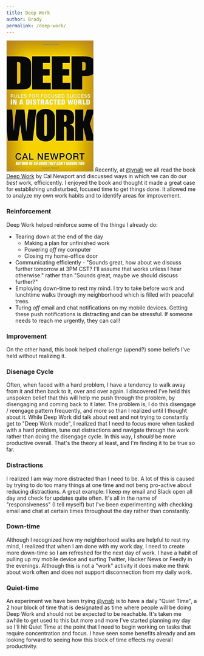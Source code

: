 ```yaml
---
title: Deep Work
author: Brady
permalink: /deep-work/
---
```

![Deep Work Book](/media/deep_work.jpg#pull-right)
Recently, at [@ynab](https://twitter.com/ynab) we all read the book [Deep Work](https://www.amazon.com/Deep-Work-Focused-Success-Distracted/dp/1455586692/ref=sr_1_1/166-5605295-5223244?ie=UTF8&qid=1472760602&sr=8-1&keywords=deep+work+book) by Cal Newport and discussed ways in which we can do our _best_ work, efficicently.  I enjoyed the book and thought it made a great case for establishing undisturbed, focused time to get things done.  It allowed me to analyze my own work habits and to identify areas for improvement.

### Reinforcement 
Deep Work helped reinforce some of the things I already do:

- Tearing down at the end of the day
  - Making a plan for unfinished work
  - Powering _off_ my computer
  - Closing my home-office door
- Communicating efficiently - "Sounds great, how about we discuss further tomorrow at 3PM CST?  I'll assume that works unless I hear otherwise." rather than "Sounds great, maybe we should discuss further?"
- Employing down-time to rest my mind.  I try to take before work and lunchtime walks through my neighborhood which is filled with peaceful trees. 
- Turing _off_ email and chat notifications on my mobile devices.  Getting these push notifications is distracting and can be stressful.  If someone needs to reach me urgently, they can call!
 
### Improvement
On the other hand, this book helped challenge (upend?) some beliefs I've held without realizing it.

### Disenage Cycle

Often, when faced with a hard problem, I have a tendency to walk away from it and then back to it, over and over again.  I discovered I've held this unspoken belief that this will help me push through the problem, by disengaging and coming back to it later.  The problem is, I do this disengage / reengage pattern frequently, and more so than I realized until I thought about it.  While Deep Work did talk about rest and not trying to constantly get to "Deep Work mode", I realized that I need to focus more when tasked with a hard problem, tune out distractions and navigate through the work rather than doing the disengage cycle. In this way, I _should_ be more productive overall.  That's the theory at least, and I'm finding it to be true so far.

### Distractions
I realized I am way more distracted than I need to be.  A lot of this is caused by trying to do too many things at one time and not beng pro-active about reducing distractions.  A great example: I keep my email and Slack open all day and check for updates quite often.  It's all in the name of "responsiveness" (I tell myself) but I've been experimenting with checking email and chat at certain times throughout the day rather than constantly.  

### Down-time
Although I recognized how my neighborhood walks are helpful to rest my mind, I realized that when I am done with my work day, I need to create more down-time so I am refreshed for the next day of work.  I have a habit of pulling up my mobile device and surfing Twitter, Hacker News or Feedly in the evenings.  Although this is not a "work" activity it does make me think about work often and does not support disconnection from my daily work.

### Quiet-time
An experiment we have been trying [@ynab](https://twitter.com/ynab) is to have a daily "Quiet Time", a 2 hour block of time that is designated as time where people will be doing Deep Work and should not be expected to be reachable.  It's taken me awhile to get used to this but more and more I've started planning my day so I'll hit Quiet Time at the point that I need to begin working on tasks that require concentration and focus.  I have seen some benefits already and am looking forward to seeing how this block of time effects my overall productivity.


